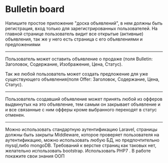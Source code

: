 # Bulletin board

Напишите простое приложение "доска объявлений", в нем должны быть регистрация, вход только для зарегистрированных 
пользователей.
На главной странице пользователь видит все открытые (активные) объявления, так же у него есть страница с 
его объявлениями и предложениями

---

Пользователь может оставить объявление о продаже
(поля Bulletin: Заголовок, Содержание, Изображение, Цена, Статус).

Так же любой пользователь может создать предложение для уже существующего 
объявления(поля Offer: Заголовок, Содержание, Цена, Статус).

---

Пользователь создавший объявление может принять любой из офферов 
выдвинутых на это объявление, тем самым он закрывает объявление и 
и все связанные с ним офферы кроме выбранного переходят в статус отменен.

---

Можно использовать стандартную аутентификацию Laravel, страницы должны быть 
закрыты Middleware, которое проверяет пользователя на аутентификацию, можно использовать любую БД, 
но предпочтительно mysql,либо mongoDB. Требований к верстке страниц как таковых нет, 
желательно использовать bootstrap. Использовать PHP7 . В работе покажите свои знания ООП
